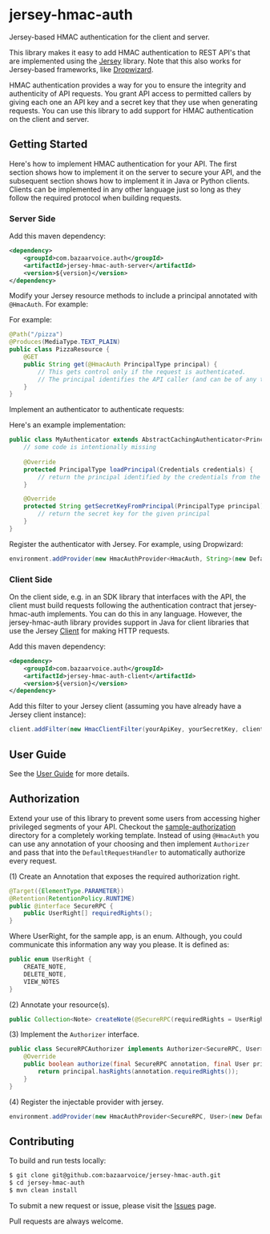 # jersey-hmac-auth

Jersey-based HMAC authentication for the client and server.

This library makes it easy to add HMAC authentication to REST API's that are implemented using the 
[Jersey](https://jersey.java.net) library. Note that this also works for Jersey-based frameworks, like
[Dropwizard](http://dropwizard.io/). 

HMAC authentication provides a way for you to ensure the integrity and authenticity of API requests. You grant 
API access to permitted callers by giving each one an API key and a secret key that they use when generating requests.
You can use this library to add support for HMAC authentication on the client and server.

## Getting Started

Here's how to implement HMAC authentication for your API. The first section shows how to implement it on the
server to secure your API, and the subsequent section shows how to implement it in Java or Python clients. Clients
can be implemented in any other language just so long as they follow the required protocol when building requests.


### Server Side

Add this maven dependency:

```xml
<dependency>
    <groupId>com.bazaarvoice.auth</groupId>
    <artifactId>jersey-hmac-auth-server</artifactId>
    <version>${version}</version>
</dependency>
```

Modify your Jersey resource methods to include a principal annotated with `@HmacAuth`. For example:

For example:

```java
@Path("/pizza")
@Produces(MediaType.TEXT_PLAIN)
public class PizzaResource {
    @GET
    public String get(@HmacAuth PrincipalType principal) {
        // This gets control only if the request is authenticated. 
        // The principal identifies the API caller (and can be of any type you want).
    }
}
```

Implement an authenticator to authenticate requests: 

Here's an example implementation:

```java
public class MyAuthenticator extends AbstractCachingAuthenticator<PrincipalType> {
    // some code is intentionally missing
    
    @Override
    protected PrincipalType loadPrincipal(Credentials credentials) {
        // return the principal identified by the credentials from the API request
    } 

    @Override
    protected String getSecretKeyFromPrincipal(PrincipalType principal) {
        // return the secret key for the given principal
    }
}
```

Register the authenticator with Jersey. For example, using Dropwizard:

```java
environment.addProvider(new HmacAuthProvider<HmacAuth, String>(new DefaultRequestHandler<HmacAuth, String>(new MyAuthenticator())) {});
```

### Client Side

On the client side, e.g. in an SDK library that interfaces with the API, the client must build requests following the
authentication contract that jersey-hmac-auth implements. You can do this in any language. However, the jersey-hmac-auth
library provides support in Java for client libraries that use the Jersey 
[Client](https://jersey.java.net/nonav/apidocs/1.17/jersey/com/sun/jersey/api/client/Client.html) for making HTTP requests.

Add this maven dependency:

```xml
<dependency>
    <groupId>com.bazaarvoice.auth</groupId>
    <artifactId>jersey-hmac-auth-client</artifactId>
    <version>${version}</version>
</dependency>
``` 

Add this filter to your Jersey client (assuming you have already have a Jersey client instance):

```java
client.addFilter(new HmacClientFilter(yourApiKey, yourSecretKey, client.getMessageBodyWorkers()));
```


## User Guide

See the [User Guide](https://github.com/bazaarvoice/jersey-hmac-auth/wiki) for more details.


## Authorization

Extend your use of this library to prevent some users from accessing higher privileged segments of your API. Checkout
the [sample-authorization](sample-authorization) directory for a completely working template. Instead of using
`@HmacAuth` you can use any annotation of your choosing and then implement `Authorizer` and pass that into the
`DefaultRequestHandler` to automatically authorize every request.

(1) Create an Annotation that exposes the required authorization right.

```java
@Target({ElementType.PARAMETER})
@Retention(RetentionPolicy.RUNTIME)
public @interface SecureRPC {
    public UserRight[] requiredRights();
}
```

Where UserRight, for the sample app, is an enum. Although, you could communicate this information any way you please.
It is defined as:
```java
public enum UserRight {
    CREATE_NOTE,
    DELETE_NOTE,
    VIEW_NOTES
}
```

(2) Annotate your resource(s).

```java
public Collection<Note> createNote(@SecureRPC(requiredRights = UserRight.CREATE_NOTE) User user, ...
```

(3) Implement the `Authorizer` interface.

```java
public class SecureRPCAuthorizer implements Authorizer<SecureRPC, User> {
    @Override
    public boolean authorize(final SecureRPC annotation, final User principal) {
        return principal.hasRights(annotation.requiredRights());
    }
}
```

(4) Register the injectable provider with jersey.

```java
environment.addProvider(new HmacAuthProvider<SecureRPC, User>(new DefaultRequestHandler<>(new SimpleAuthenticator(), new SecureRPCAuthorizer())) {});
```

## Contributing

To build and run tests locally:

```sh
$ git clone git@github.com:bazaarvoice/jersey-hmac-auth.git
$ cd jersey-hmac-auth
$ mvn clean install
```

To submit a new request or issue, please visit the [Issues](https://github.com/bazaarvoice/jersey-hmac-auth/issues) page.

Pull requests are always welcome.
